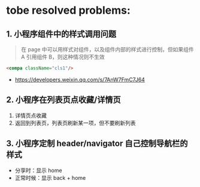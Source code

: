 # tobe resolved problems:

## 1. 小程序组件中的样式调用问题
> 在 page 中可以用样式对组件，以及组件内部的样式进行控制，但如果组件 A 引用组件 B，则这种情况则不生效
```html
<compa className="cls1"/>
```
<!-- 代码片段如下： -->
- https://developers.weixin.qq.com/s/7AnW7FmC7J64

## 2. 小程序在列表页点收藏/详情页
1. 详情页点收藏
2. 返回到列表页，列表页刷新某一项，但不要刷新列表

## 3. 小程序定制 header/navigator 自己控制导航栏的样式
- 分享时：显示 home
- 正常时候：显示 back + home